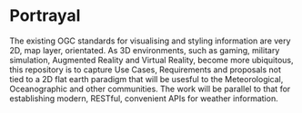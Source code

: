 # Portrayal
The existing OGC standards for visualising and styling information are very 2D, map layer, orientated. As 3D environments, such as gaming, military simulation, Augmented Reality and Virtual Reality, become more ubiquitous, this repository is to capture Use Cases, Requirements and proposals not tied to a 2D flat earth paradigm that will be usesful to the Meteorological, Oceanographic and other communities. 
The work will be parallel to that for establishing modern, RESTful, convenient APIs for weather information.
